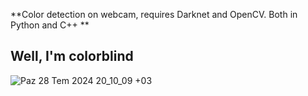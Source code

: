 **Color detection on webcam, requires Darknet and OpenCV. Both in Python and C++
**

## **Well, I'm colorblind**





![Paz 28 Tem 2024 20_10_09 +03](https://github.com/user-attachments/assets/1181777b-321f-4e38-8c49-dfc3e7466686)
